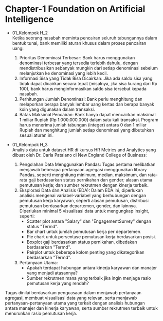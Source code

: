# Chapter-1 Foundation on Artificial Intelligence
- 01_Kelompok H_2 <br>
  Ketika seorang nasabah meminta pencairan seluruh tabungannya dalam bentuk tunai, bank memiliki aturan khusus dalam proses pencairan uang:
  1. Prioritas Denominasi Terbesar: Bank harus menggunakan denominasi terbesar yang tersedia terlebih dahulu, dengan mendistribusikan sebanyak mungkin dari setiap denominasi sebelum melanjutkan ke denominasi yang lebih kecil.
  2. Informasi Sisa yang Tidak Bisa Dicairkan: Jika ada saldo sisa yang tidak dapat dicairkan secara tepat (misalnya, jika sisa kurang dari Rp 100), bank harus menginformasikan saldo sisa tersebut kepada nasabah.
  3. Perhitungan Jumlah Denominasi: Bank perlu menghitung dan melaporkan berapa banyak lembar uang kertas dan berapa banyak koin yang digunakan dalam transaksi.
  4. Batas Maksimal Pencairan: Bank hanya dapat mencairkan maksimal 1 miliar Rupiah (Rp 1.000.000.000) dalam satu kali transaksi.
Program harus menerima jumlah tabungan (integer) antara 0 dan 1 miliar Rupiah dan menghitung jumlah setiap denominasi yang dibutuhkan sesuai aturan ini. <br>

- 01_Kelompok H_3 <br>
  Analisis data untuk dataset HR di kursus HR Metrics and Analytics yang dibuat oleh Dr. Carla Patalano di New England College of Business:
    1. Pengolahan Data Menggunakan Pandas: Tugas pertama melibatkan menjawab beberapa pertanyaan agregasi menggunakan library Pandas, seperti menghitung minimum, median, maksimum, dan rata-rata gaji berdasarkan status pernikahan dan gender; alasan utama pemutusan kerja; dan sumber rekrutmen dengan kinerja terbaik.
  2. Eksplorasi Data dan Analisis (EDA): Dalam EDA ini, diperlukan analisis mengenai variabel-variabel yang berhubungan dengan pemutusan kerja karyawan, seperti alasan pemutusan, distribusi pemutusan berdasarkan departemen, gender, dan lainnya. Diperlukan minimal 5 visualisasi data untuk mengungkap insight, seperti:
     - Scatter plot antara "Salary" dan "EngagementSurvey" dengan status "Termd".
     -  Bar chart untuk jumlah pemutusan kerja per departemen.
     - Pie chart untuk persentase pemutusan kerja berdasarkan posisi.
     - Boxplot gaji berdasarkan status pernikahan, dibedakan berdasarkan "Termd".
     - Pairplot untuk beberapa kolom penting yang dikategorikan berdasarkan "Termd".
  3. Pertanyaan Utama:
     - Apakah terdapat hubungan antara kinerja karyawan dan manajer yang menjadi atasannya?
     - Sumber rekrutmen mana yang terbaik jika ingin menjaga rasio pemutusan kerja yang rendah? <br>
     
Tugas dinilai berdasarkan penguasaan dalam menjawab pertanyaan agregasi, membuat visualisasi data yang relevan, serta menjawab pertanyaan-pertanyaan utama yang terkait dengan analisis hubungan antara manajer dan kinerja karyawan, serta sumber rekrutmen terbaik untuk menurunkan rasio pemutusan kerja.
